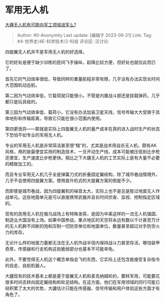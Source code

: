 # 军用无人机
[大疆无人机有可能向军工领域进军么?](https://www.zhihu.com/question/32090690/answer/3083024288)

> Author: #0-Anonymity
> Last update: [编辑于 2023-06-21]
> Link:
> Tag: #4-世界史/4E-科学技术/2-科技
> 评论区:
> 泛讨论:

四旋翼无人机并不是军用无人机的好选择。

它的好处是便于缺少训练的民间飞手操纵，起降比较方便，但好处也就仅此而已了。

首先它的气动效率很低，导致同样的重量航程非常有限，几乎没有办法实现长时间大范围机动巡航。

第二因为气动效率低，它载荷就只能很小。不管是内置战斗部还是挂载弹药，几乎都只是玩具级的。

第三因为气动效率低、载荷小，它没有办法加装卫星天线，信号传输大大受限于具体地形和传输距离，导致它只能在很小范围内使用。

第四更诡异——那就是实际上四旋翼无人机的量产成本在真的进入战时生产的状态下恐怕不如专业的军用无人机。

专业的军用无人机是非常简洁甚至很“糙”的，尤其是战术用自杀无人机，颇有AK风格，用的是最便宜实用的制造技术，一旦开动生产线，成本可能被压低到比步枪还便宜，生产速度比步枪更快。相比之下大疆无人机的工艺实际上是有大量不必要的精致加工的。

而且专业军用无人机几乎全是弹簧刀式的折叠固定翼结构，除了城市巷战情境外，几乎不会使用四旋翼方案。使用直升机式的大旋翼方案的倒是不少。

而即使是城市巷战，因为四旋翼机的噪音太大，实际上也不是总是胜过地面无人作战单元。这些地面单元是可以直接携带武器并且长时间侦查、监视、控制指定区域的。

现有的民用无人机在俄乌战场上有特殊发挥，是因为中美这样的一流无人机强国、制造业大国没有上场。如果中国参战，重点地区的天空将永远有数以千计甚至万计的无人机群不间断的饱和压制一切防空单位和地面单位，数量甚至超过对手防空火力的库存。

无论什么样的地面力量都无法在无人机作战半径内保持战斗力甚至存活。哪怕装甲奇厚，传感器和行走机构这些脆弱部分也基本不可能幸免。

此外，不要觉得无人机这个概念单指会飞的东西，它实际上还包含能接受复杂指令的自走、自航机器人。

大疆现有的技术基本上都是基于旋翼无人机和麦克纳姆轮的，要转军用，可能要花很多时间去转向固定翼结构和轮足结构。在这方面，他们在军用领域的同行可能已经积累了太大的优势，大疆估计只能在传感器、信号传输和用户体验这些方面才有角色了。
